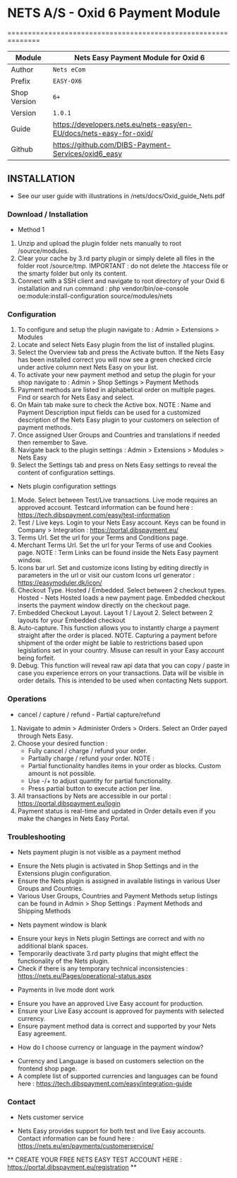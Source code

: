 # NETS A/S - Oxid 6 Payment Module
==============================================================

|Module       | Nets Easy Payment Module for Oxid 6
|-------------|-----------------------------------------------
|Author       | `Nets eCom`
|Prefix       | `EASY-OX6`
|Shop Version | `6+`
|Version      | `1.0.1`
|Guide        | https://developers.nets.eu/nets-easy/en-EU/docs/nets-easy-for-oxid/
|Github       | https://github.com/DIBS-Payment-Services/oxid6_easy

## INSTALLATION
* See our user guide with illustrations in /nets/docs/Oxid_guide_Nets.pdf

### Download / Installation
* Method 1
1. Unzip and upload the plugin folder nets manually to root /source/modules.
2. Clear your cache by 3.rd party plugin or simply delete all files in the folder root /source/tmp.
   IMPORTANT : do not delete the .htaccess file or the smarty folder but only its content.
3. Connect with a SSH client and navigate to root directory of your Oxid 6 installation and run command :
   php vendor/bin/oe-console oe:module:install-configuration source/modules/nets

### Configuration
1. To configure and setup the plugin navigate to : Admin > Extensions > Modules
2. Locate and select Nets Easy plugin from the list of installed plugins.
3. Select the Overview tab and press the Activate button. If the Nets Easy has been installed correct you will now see a green checked circle under active column next Nets Easy on your list.
4. To activate your new payment method and setup the plugin for your shop navigate to :
   Admin > Shop Settings > Payment Methods
5. Payment methods are listed in alphabetical order on multiple pages. Find or search for Nets Easy and select.
6. On Main tab make sure to check the Active box.
   NOTE : Name and Payment Description input fields can be used for a customized description of the Nets Easy plugin to your customers on selection of payment methods.
7. Once assigned User Groups and Countries and translations if needed then remember to Save.
8. Navigate back to the plugin settings :
   Admin > Extensions > Modules > Nets Easy
9. Select the Settings tab and press on Nets Easy settings to reveal the content of configuration settings.

* Nets plugin configuration settings
1. Mode. Select between Test/Live transactions. Live mode requires an approved account.
   Testcard information can be found here : https://tech.dibspayment.com/easy/test-information
2. Test / Live keys. Login to your Nets Easy account. Keys can be found in Company > Integration : https://portal.dibspayment.eu/
3. Terms Url. Set the url for your Terms and Conditions page.
4. Merchant Terms Url. Set the url for your Terms of use and Cookies page.
   NOTE : Term Links can be found inside the Nets Easy payment window.
5. Icons bar url. Set and customize icons listing by editing directly in parameters in the url or visit our custom Icons url generator : https://easymoduler.dk/icon/
6. Checkout Type. Hosted / Embedded. Select between 2 checkout types. Hosted - Nets Hosted loads a new payment page. Embedded checkout inserts the payment window directly on the checkout page.
7. Embedded Checkout Layout. Layout 1 / Layout 2. Select between 2 layouts for your Embedded checkout
8. Auto-capture. This function allows you to instantly charge a payment straight after the order is placed.
   NOTE. Capturing a payment before shipment of the order might be liable to restrictions based upon legislations set in your country. Misuse can result in your Easy account being forfeit.
9. Debug. This function will reveal raw api data that you can copy / paste in case you experience errors on your transactions. Data will be visible in order details. This is intended to be used when contacting Nets support.

### Operations
* cancel / capture / refund - Partial capture/refund
1. Navigate to admin > Administer Orders > Orders. Select an Order payed through Nets Easy.
2. Choose your desired function :
   - Fully cancel / charge / refund your order.
   - Partially charge / refund your order.
   NOTE :
	- Partial functionality handles items in your order as blocks. Custom amount is not possible.
	- Use -/+ to adjust quantity for partial functionality.
	- Press partial button to execute action per line.
3. All transactions by Nets are accessible in our portal : https://portal.dibspayment.eu/login
4. Payment status is real-time and updated in Order details even if you make the changes in Nets Easy Portal.

### Troubleshooting
* Nets payment plugin is not visible as a payment method
- Ensure the Nets plugin is activated in Shop Settings and in the Extensions plugin configuration.
- Ensure the Nets plugin is assigned in available listings in various User Groups and Countries.
- Various User Groups, Countries and Payment Methods setup listings can be found in Admin > Shop Settings :
  Payment Methods and Shipping Methods

* Nets payment window is blank
- Ensure your keys in Nets plugin Settings are correct and with no additional blank spaces.
- Temporarily deactivate 3.rd party plugins that might effect the functionality of the Nets plugin.
- Check if there is any temporary technical inconsistencies : https://nets.eu/Pages/operational-status.aspx

* Payments in live mode dont work
- Ensure you have an approved Live Easy account for production.
- Ensure your Live Easy account is approved for payments with selected currency.
- Ensure payment method data is correct and supported by your Nets Easy agreement.

* How do I choose currency or language in the payment window?
- Currency and Language is based on customers selection on the frontend shop page.
- A complete list of supported currencies and languages can be found here :
  https://tech.dibspayment.com/easy/integration-guide

### Contact
* Nets customer service
- Nets Easy provides support for both test and live Easy accounts. Contact information can be found here : https://nets.eu/en/payments/customerservice/

** CREATE YOUR FREE NETS EASY TEST ACCOUNT HERE : https://portal.dibspayment.eu/registration **
